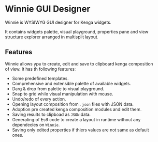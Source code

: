 # Winnie GUI Designer
Winnie is WYSIWYG GUI designer for Kenga widgets.

It contains widgets palette, visual playground, properties pane
and view structure explorer arranged in multisplit layout.

## Features
Winnie allows ypu to create, edit and save to clipboard kenga composition of view.
It has th following features:
* Some predefined templates.
* Comprehensive and extensible palette of available widgets.
* Darg & drop from palette to visual playground.
* Snap to grid while visual manipulation with mouse.
* Undo/redo of every action.
* Opening layout composition from `.json` files with JSON data.
* Adoption pre created kenga composition modules and edit them.
* Saving results to clipboad as `JSON` data.
* Generating of Es6 code to create a layout in runtime without any dependecies on `Winnie`.
* Saving only edited properties if thiers values are not same as default ones.

